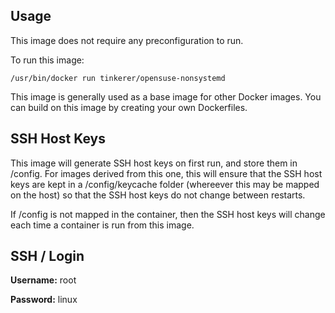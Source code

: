 Usage
----------

This image does not require any preconfiguration to run.

To run this image:

    /usr/bin/docker run tinkerer/opensuse-nonsystemd
    
This image is generally used as a base image for other Docker images.  You can build on this image by creating your own Dockerfiles.

SSH Host Keys
----------------

This image will generate SSH host keys on first run, and store them in /config.  For images derived from this one, this will ensure that the SSH host keys are kept in a /config/keycache folder (whereever this may be mapped on the host) so that the SSH host keys do not change between restarts.

If /config is not mapped in the container, then the SSH host keys will change each time a container is run from this image.
    
SSH / Login
--------------

**Username:** root

**Password:** linux
